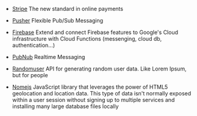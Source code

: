 + [Stripe](https://stripe.com) The new standard in online payments
+ [Pusher](https://pusher.com) Flexible Pub/Sub Messaging
+ [Firebase](https://firebase.google.com) Extend and connect Firebase features to Google's Cloud infrastructure with Cloud Functions (messenging, cloud db, authentication...)
+ [PubNub](https://www.pubnub.com) Realtime Messaging

+ [Randomuser](https://randomuser.me) API for generating random user data. Like Lorem Ipsum, but for people
+ [Nomejs](http://nomejs.com)  JavaScript library that leverages the power of HTML5 geolocation and location data. This type of data isn't normally exposed within a user session without signing up to multiple services and installing many large database files locally
